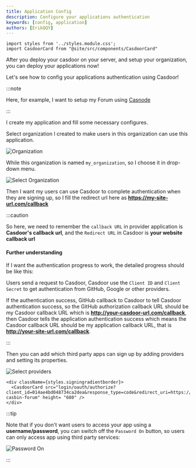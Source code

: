 ```yaml
---
title: Application Config
description: Configure your applications authentication
keywords: [config, application]
authors: [ErikQQY]
---
```


```mdx-code-block
import styles from '../styles.module.css';
import CasdoorCard from "@site/src/components/CasdoorCard"
```

After you deploy your casdoor on your server, and setup your organization, you can deploy your applications now!

Let's see how to config your applications authentication using Casdoor!

:::note

Here, for example, I want to setup my Forum using [Casnode](https://casnode.org)

:::

I create my application and fill some necessary configures.

Select organization I created to make users in this organization can use this application.

![Organization](/img/application/config/organization.png)

While this organization is named ```my_organization```, so I choose it in drop-down menu.

![Select Organization](/img/application/config/selectorganization.png)

Then I want my users can use Casdoor to complete authentication when they are signing up, so I fill the redirect url here as **https://my-site-url.com/callback**

:::caution

So here, we need to remember the `callback URL` in provider application is **Casdoor's callback url**, and the `Redirect URL` in Casdoor is **your website callback url**

#### Further understanding

If I want the authentication progress to work, the detailed progress should be like this:

Users send a request to Casdoor, Casdoor use the `Client ID` and `Client Secret` to get authentication from GitHub, Google or other providers.

If the authentication success, GitHub callback to Casdoor to tell Casdoor authentication success, so the GitHub authorization callback URL should be my Casdoor callback URL which is **http://your-casdoor-url.com/callback**, then Casdoor tells the application authentication success which means the Casdoor callback URL should be my application callback URL, that is **http://your-site-url.com/callback**.

:::

Then you can add which third party apps can sign up by adding providers and setting its properties.

![Select providers](/img/application/config/selectproviders.png)

```mdx-code-block
<div className={styles.signingradientborder}>
  <CasdoorCard src="login/oauth/authorize?client_id=014ae4bd048734ca2dea&response_type=code&redirect_uri=https://forum.casbin.com/callback&scope=read&state=app-casbin-forum" height= "680" />
</div>
```

:::tip

Note that if you don't want users to access your app using a **username/password**, you can switch off the ```Password On``` button, so users can only access app using third party services:

![Password On](/img/application/config/PasswordOn.png)

:::
